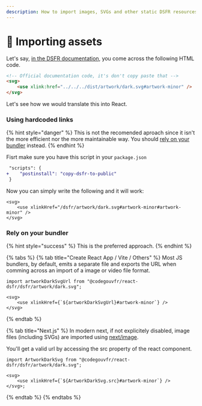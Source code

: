 ```yaml
---
description: How to import images, SVGs and other static DSFR resources
---
```


# 🌅 Importing assets

Let's say, [in the DSFR documentation](https://www.systeme-de-design.gouv.fr/elements-d-interface/composants/parametres-d-affichage), you come across the following HTML code.

```html
<!-- Official documentation code, it's don't copy paste that -->
<svg>
    <use xlink:href="../../../dist/artwork/dark.svg#artwork-minor" />
</svg>
```

Let's see how we would translate this into React.

### Using hardcoded links

{% hint style="danger" %}
This is not the recomended aproach since it isn't the more efficient nor the more maintainable way. You should [rely on your bundler](assets.md#rely-on-your-bundler) instead.
{% endhint %}

Fisrt make sure you have this script in your `package.json`

```diff
 "scripts": {
+    "postinstall": "copy-dsfr-to-public"
 }
```

Now you can simply write the following and it will work: &#x20;

```tsx
<svg>
    <use xlinkHref="/dsfr/artwork/dark.svg#artwork-minor#artwork-minor" />
</svg>
```

### Rely on your bundler

{% hint style="success" %}
This is the preferred approach.
{% endhint %}

{% tabs %}
{% tab title="Create React App / Vite / Others" %}
Most JS bundlers, by default, emits a separate file and exports the URL when comming across an import of a image or video file format. &#x20;

```tsx
import artworkDarkSvgUrl from "@codegouvfr/react-dsfr/dsfr/artwork/dark.svg";

<svg>
    <use xlinkHref={`${artworkDarkSvgUrl}#artwork-minor`} />
</svg>
```
{% endtab %}

{% tab title="Next.js" %}
In modern next, if not explicitely disabled, image files (including SVGs) are imported using [next/image](https://nextjs.org/docs/upgrading#nextconfigjs-customization-to-import-images). &#x20;

You'll get a valid url by accessing the src property of the react component.

```tsx
import ArtworkDarkSvg from "@codegouvfr/react-dsfr/dsfr/artwork/dark.svg";

<svg>
    <use xlinkHref={`${ArtworkDarkSvg.src}#artwork-minor`} />
</svg>;
```
{% endtab %}
{% endtabs %}
